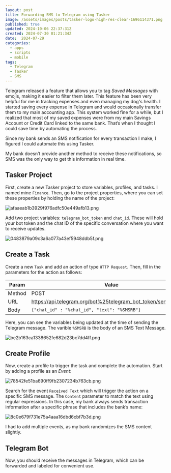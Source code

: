 ```yaml
---
layout: post
title: Forwarding SMS to Telegram using Tasker
image: /assets/images/posts/tasker-logo-high-res-clear-1696114371.png
published: true
updated: 2024-10-06 22:37:31Z
created: 2024-07-30 01:21:34Z
date:  2024-07-29
categories:
  - apps
  - scripts
  - mobile
tags:
  - Telegram
  - Tasker
  - SMS
---
```


Telegram released a feature that allows you to tag *Saved Messages* with emojis, making it easier to filter them later. This feature has been very helpful for me in tracking expenses and even managing my dog's health. I started saving every expense in Telegram and would occasionally transfer them to my main accounting app. This system worked fine for a while, but I realized that most of my saved expenses were from my main Savings Account or Credit Card linked to the same bank. That’s when I thought I could save time by automating the process.

Since my bank sends an SMS notification for every transaction I make, I figured I could automate this using Tasker.

My bank doesn’t provide another method to receive these notifications, so SMS was the only way to get this information in real time.
## Tasker Project
First, create a new Tasker project to store variables, profiles, and tasks. I named mine `Finance`. Then, go to the project properties, where you can set these properties by holding the name of the project:

![afaaeab1b3929f976adfc50e449afb13.png](/assets/images/posts/afaaeab1b3929f976adfc50e449afb13.png)

Add two project variables: `telegram_bot_token` and `chat_id`. These will hold your bot token and the chat ID of the specific conversation where you want to receive updates.

![0483879a09c3a6a077a43ef5948ddb5f.png](/assets/images/posts/0483879a09c3a6a077a43ef5948ddb5f.png)

## Create a Task
Create a new `Task` and add an action of type `HTTP Request`. Then, fill in the parameters for the action as follows:

| Param | Value |
|-------|-------|
| Method| POST  |
| URL | https://api.telegram.org/bot%25telegram_bot_token/sendMessage |
| Body | `{"chat_id" : "%chat_id", "text": "%SMSRB"}` |

Here, you can see the variables being updated at the time of sending the Telegram message. The varible `%SMSRB` is the body of an SMS Text Message.

![be2b163ca1338652fe682d23bc7dd4ff.png](/assets/images/posts/be2b163ca1338652fe682d23bc7dd4ff.png)

## Create Profile
Now, create a profile to trigger the task and complete the automation. Start by adding a profile as an *Event*:

![78542fe51ba690ff9fb2307234b763cb.png](/assets/images/posts/78542fe51ba690ff9fb2307234b763cb.png)

Search for the event  `Received Text` which will trigger the action on a specific SMS message. The  `Content`  parameter to match the text using regular expressions. In this case, my bank always sends transaction information after a specific phrase that includes the bank’s name:

![8c0e679f731e75a4aaa16dbd6cbf7b3d.png](/assets/images/posts/8c0e679f731e75a4aaa16dbd6cbf7b3d.png)

I had to add multiple events, as my bank randomizes the SMS content slightly.
## Telegram Bot
Now, you should receive the messages in Telegram, which can be forwarded and labeled for convenient use.
